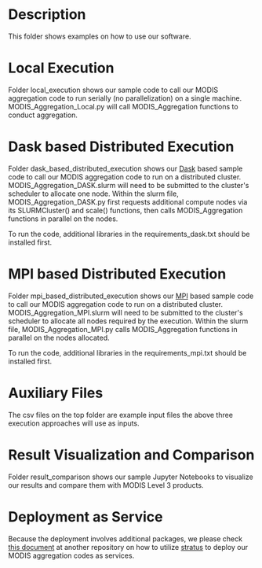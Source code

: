 # Description
This folder shows examples on how to use our software.

# Local Execution
Folder local_execution shows our sample code to call our MODIS aggregation code to run serially (no parallelization) on a single machine. MODIS_Aggregation_Local.py will call MODIS_Aggregation functions to conduct aggregation.

# Dask based Distributed Execution
Folder dask_based_distributed_execution shows our [Dask](https://dask.org/) based sample code to call our MODIS aggregation code to run on a distributed cluster. MODIS_Aggregation_DASK.slurm will need to be submitted to the cluster's scheduler to allocate one node. Within the slurm file, MODIS_Aggregation_DASK.py first requests additional compute nodes via its SLURMCluster() and scale() functions, then calls MODIS_Aggregation functions in parallel on the nodes.

To run the code, additional libraries in the requirements_dask.txt should be installed first.

# MPI based Distributed Execution
Folder mpi_based_distributed_execution shows our [MPI](https://en.wikipedia.org/wiki/Message_Passing_Interface) based sample code to call our MODIS aggregation code to run on a distributed cluster. MODIS_Aggregation_MPI.slurm will need to be submitted to the cluster's scheduler to allocate all nodes required by the execution. Within the slurm file, MODIS_Aggregation_MPI.py calls MODIS_Aggregation functions in parallel on the nodes allocated.

To run the code, additional libraries in the requirements_mpi.txt should be installed first.

# Auxiliary Files
The csv files on the top folder are example input files the above three execution approaches will use as inputs.

# Result Visualization and Comparison
Folder result_comparison shows our sample Jupyter Notebooks to visualize our results and compare them with MODIS Level 3 products.

# Deployment as Service
Because the deployment involves additional packages, we please check [this document](https://github.com/big-data-lab-umbc/stratus/blob/master/Stratus-MODIS-Aggregation-Deployment.md) at another repository on how to utilize [stratus](https://github.com/nasa-nccs-cds/stratus) to deploy our MODIS aggregation codes as services.
